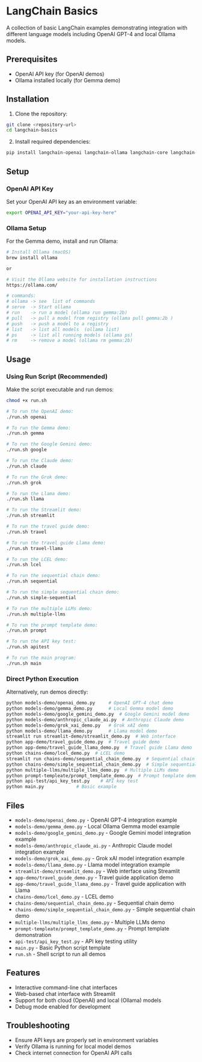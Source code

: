 # LangChain Basics

A collection of basic LangChain examples demonstrating integration with different language models including OpenAI GPT-4 and local Ollama models.

## Prerequisites

- OpenAI API key (for OpenAI demos)
- Ollama installed locally (for Gemma demo)

## Installation

1. Clone the repository:
```bash
git clone <repository-url>
cd langchain-basics
```

2. Install required dependencies:
```bash
pip install langchain-openai langchain-ollama langchain-core langchain-google-genai langchain-anthropic langchain-community streamlit
```

## Setup

### OpenAI API Key
Set your OpenAI API key as an environment variable:
```bash
export OPENAI_API_KEY="your-api-key-here"
```

### Ollama Setup
For the Gemma demo, install and run Ollama:
```bash
# Install Ollama (macOS)
brew install ollama 

or 

# Visit the Ollama website for installation instructions
https://ollama.com/

# commands:
# ollama -> see  list of commands
# serve  -> Start ollama
# run    -> run a model (ollama run gemma:2b)
# pull   -> pull a model from registry (ollama pull gemma:2b )
# push   -> push a model to a registry
# list   -> list all models  (ollama list)
# ps     -> list all running models (ollama ps)
# rm     -> remove a model (ollama rm gemma:2b)
```

## Usage

### Using Run Script (Recommended)
Make the script executable and run demos:
```bash
chmod +x run.sh

# To run the OpenAI demo:
./run.sh openai

# To run the Gemma demo:
./run.sh gemma

# To run the Google Gemini demo:
./run.sh google

# To run the Claude demo:
./run.sh claude

# To run the Grok demo:
./run.sh grok

# To run the Llama demo:
./run.sh llama

# To run the Streamlit demo:
./run.sh streamlit

# To run the travel guide demo:
./run.sh travel

# To run the travel guide Llama demo:
./run.sh travel-llama

# To run the LCEL demo:
./run.sh lcel

# To run the sequential chain demo:
./run.sh sequential

# To run the simple sequential chain demo:
./run.sh simple-sequential

# To run the multiple LLMs demo:
./run.sh multiple-llms

# To run the prompt template demo:
./run.sh prompt

# To run the API key test:
./run.sh apitest

# To run the main program:
./run.sh main
```

### Direct Python Execution
Alternatively, run demos directly:
```bash
python models-demo/openai_demo.py     # OpenAI GPT-4 chat demo
python models-demo/gemma_demo.py      # Local Gemma model demo
python models-demo/google_gemini_demo.py  # Google Gemini model demo
python models-demo/anthropic_claude_ai.py  # Anthropic Claude demo
python models-demo/grok_xai_demo.py   # Grok xAI demo
python models-demo/llama_demo.py      # Llama model demo
streamlit run streamlit-demo/streamlit_demo.py  # Web interface
python app-demo/travel_guide_demo.py  # Travel guide demo
python app-demo/travel_guide_llama_demo.py  # Travel guide Llama demo
python chains-demo/lcel_demo.py  # LCEL demo
streamlit run chains-demo/sequential_chain_demo.py  # Sequential chain demo
python chains-demo/simple_sequential_chain_demo.py  # Simple sequential chain demo
python multiple-llms/multiple_llms_demo.py  # Multiple LLMs demo
python prompt-templeate/prompt_template_demo.py  # Prompt template demo
python api-test/api_key_test.py    # API key test
python main.py            # Basic example
```

## Files

- `models-demo/openai_demo.py` - OpenAI GPT-4 integration example
- `models-demo/gemma_demo.py` - Local Ollama Gemma model example
- `models-demo/google_gemini_demo.py` - Google Gemini model integration example
- `models-demo/anthropic_claude_ai.py` - Anthropic Claude model integration example
- `models-demo/grok_xai_demo.py` - Grok xAI model integration example
- `models-demo/llama_demo.py` - Llama model integration example
- `streamlit-demo/streamlit_demo.py` - Web interface using Streamlit
- `app-demo/travel_guide_demo.py` - Travel guide application demo
- `app-demo/travel_guide_llama_demo.py` - Travel guide application with Llama
- `chains-demo/lcel_demo.py` - LCEL demo
- `chains-demo/sequential_chain_demo.py` - Sequential chain demo
- `chains-demo/simple_sequential_chain_demo.py` - Simple sequential chain demo
- `multiple-llms/multiple_llms_demo.py` - Multiple LLMs demo
- `prompt-templeate/prompt_template_demo.py` - Prompt template demonstration
- `api-test/api_key_test.py` - API key testing utility
- `main.py` - Basic Python script template
- `run.sh` - Shell script to run all demos

## Features

- Interactive command-line chat interfaces
- Web-based chat interface with Streamlit
- Support for both cloud (OpenAI) and local (Ollama) models
- Debug mode enabled for development

## Troubleshooting

- Ensure API keys are properly set in environment variables
- Verify Ollama is running for local model demos
- Check internet connection for OpenAI API calls